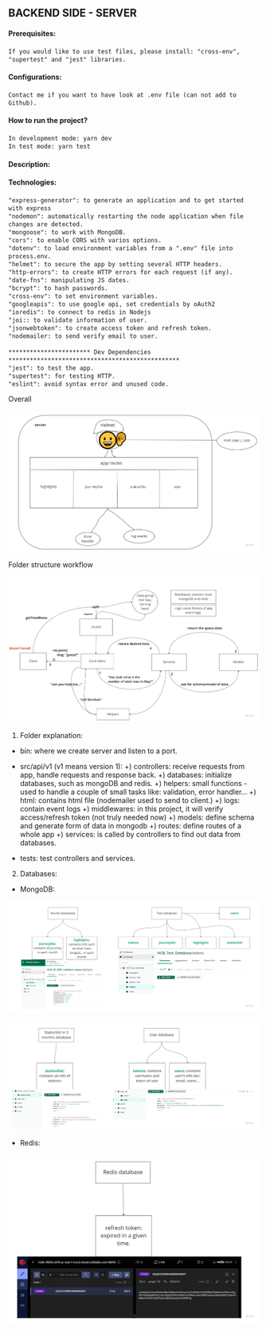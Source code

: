 ## BACKEND SIDE - SERVER

#### Prerequisites:
    If you would like to use test files, please install: "cross-env", "supertest" and "jest" libraries.
#### Configurations: 
    Contact me if you want to have look at .env file (can not add to Github).
#### How to run the project?
    In development mode: yarn dev
    In test mode: yarn test
#### Description: 
    
#### Technologies: 
    "express-generator": to generate an application and to get started with express
    "nodemon": automatically restarting the node application when file changes are detected.
    "mongoose": to work with MongoDB.
    "cors": to enable CORS with varios options.
    "dotenv": to load environment variables from a ".env" file into process.env.
    "helmet": to secure the app by setting several HTTP headers.
    "http-errors": to create HTTP errors for each request (if any).
    "date-fns": manipulating JS dates.
    "bcrypt": to hash passwords.
    "cross-env": to set environment variables.
    "googleapis": to use google api, set credentials by oAuth2
    "ioredis": to connect to redis in Nodejs
    "joi:: to validate information of user.
    "jsonwebtoken": to create access token and refresh token.
    "nodemailer: to send verify email to user.

    *********************** Dev Dependencies ************************************************
    "jest": to test the app.
    "supertest": for testing HTTP.
    "eslint": avoid syntax error and unused code. 

Overall

![alt text](./public/imgs/overall_server.jpg "Overall of server")

Folder structure workflow

![alt text](./public/imgs/folder_structure_workflow.jpg "Folder structure workflow")

1. Folder explanation:

- bin: where we create server and listen to a port.

- src/api/v1 (v1 means version 1):
+) controllers: receive requests from app, handle requests and response back.
+) databases: initialize databases, such as mongoDB and redis.
+) helpers: small functions - used to handle a couple of small tasks like: validation, error handler...
+) html: contains html file (nodemailer used to send to client.)
+) logs: contain event logs
+) middlewares: in this project, it will verify access/refresh token (not truly needed now)
+) models: define schema and generate form of data in mongodb
+) routes: define routes of a whole app
+) services: is called by controllers to find out data from databases.

- tests: test controllers and services.

2. Databases:

- MongoDB: 

![alt text](./public/imgs/mongodb_databases1.jpg "MongoDB databases")

![alt text](./public/imgs/mongodb_databases2.jpg "MongoDB databases")

- Redis: 

![alt text](./public/imgs/redis_database.jpg "Redis database")





